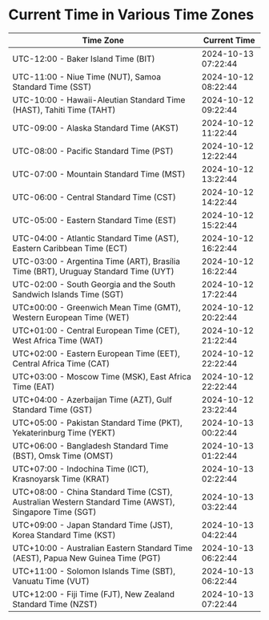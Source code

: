 # Current Time in Various Time Zones

| Time Zone | Current Time |
|-----------|--------------|
| UTC-12:00 - Baker Island Time (BIT) | 2024-10-13 07:22:44 |
| UTC-11:00 - Niue Time (NUT), Samoa Standard Time (SST) | 2024-10-12 08:22:44 |
| UTC-10:00 - Hawaii-Aleutian Standard Time (HAST), Tahiti Time (TAHT) | 2024-10-12 09:22:44 |
| UTC-09:00 - Alaska Standard Time (AKST) | 2024-10-12 11:22:44 |
| UTC-08:00 - Pacific Standard Time (PST) | 2024-10-12 12:22:44 |
| UTC-07:00 - Mountain Standard Time (MST) | 2024-10-12 13:22:44 |
| UTC-06:00 - Central Standard Time (CST) | 2024-10-12 14:22:44 |
| UTC-05:00 - Eastern Standard Time (EST) | 2024-10-12 15:22:44 |
| UTC-04:00 - Atlantic Standard Time (AST), Eastern Caribbean Time (ECT) | 2024-10-12 16:22:44 |
| UTC-03:00 - Argentina Time (ART), Brasília Time (BRT), Uruguay Standard Time (UYT) | 2024-10-12 16:22:44 |
| UTC-02:00 - South Georgia and the South Sandwich Islands Time (SGT) | 2024-10-12 17:22:44 |
| UTC±00:00 - Greenwich Mean Time (GMT), Western European Time (WET) | 2024-10-12 20:22:44 |
| UTC+01:00 - Central European Time (CET), West Africa Time (WAT) | 2024-10-12 21:22:44 |
| UTC+02:00 - Eastern European Time (EET), Central Africa Time (CAT) | 2024-10-12 22:22:44 |
| UTC+03:00 - Moscow Time (MSK), East Africa Time (EAT) | 2024-10-12 22:22:44 |
| UTC+04:00 - Azerbaijan Time (AZT), Gulf Standard Time (GST) | 2024-10-12 23:22:44 |
| UTC+05:00 - Pakistan Standard Time (PKT), Yekaterinburg Time (YEKT) | 2024-10-13 00:22:44 |
| UTC+06:00 - Bangladesh Standard Time (BST), Omsk Time (OMST) | 2024-10-13 01:22:44 |
| UTC+07:00 - Indochina Time (ICT), Krasnoyarsk Time (KRAT) | 2024-10-13 02:22:44 |
| UTC+08:00 - China Standard Time (CST), Australian Western Standard Time (AWST), Singapore Time (SGT) | 2024-10-13 03:22:44 |
| UTC+09:00 - Japan Standard Time (JST), Korea Standard Time (KST) | 2024-10-13 04:22:44 |
| UTC+10:00 - Australian Eastern Standard Time (AEST), Papua New Guinea Time (PGT) | 2024-10-13 06:22:44 |
| UTC+11:00 - Solomon Islands Time (SBT), Vanuatu Time (VUT) | 2024-10-13 06:22:44 |
| UTC+12:00 - Fiji Time (FJT), New Zealand Standard Time (NZST) | 2024-10-13 07:22:44 |
